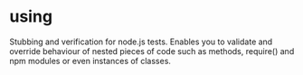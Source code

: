 # using
Stubbing and verification for node.js tests. Enables you to validate and override behaviour of nested pieces of code such as methods, require() and npm modules or even instances of classes.
